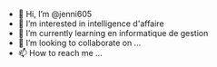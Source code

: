 - 👋 Hi, I’m @jenni605
- 👀 I’m interested in intelligence d'affaire
- 🌱 I’m currently learning en informatique de gestion
- 💞️ I’m looking to collaborate on ...
- 📫 How to reach me ...

<!---
jenni605/jenni605 is a ✨ special ✨ repository because its `README.md` (this file) appears on your GitHub profile.
You can click the Preview link to take a look at your changes.
--->
